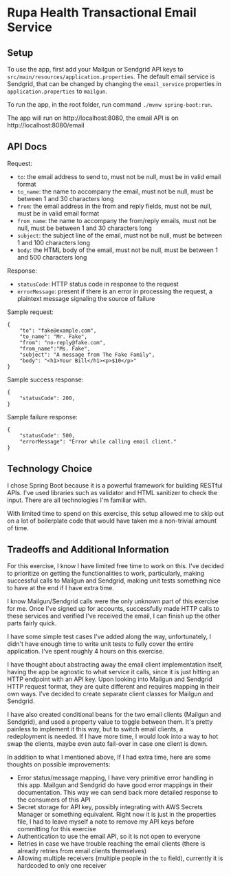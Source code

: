 # Rupa Health Transactional Email Service

## Setup
To use the app, first add your Mailgun or Sendgrid API keys to `src/main/resources/application.properties`. The default email service is Sendgrid,
that can be changed by changing the `email_service` properties in `application.properties` to `mailgun`.

To run the app, in the root folder, run command `./mvnw spring-boot:run`.

The app will run on http://localhost:8080, the email API is on http://localhost:8080/email

## API Docs
Request:
- `to`: the email address to send to, must not be null, must be in valid email format
- `to_name`: the name to accompany the email, must not be null, must be between 1 and 30 characters long
- `from`: the email address in the from and reply fields, must not be null, must be in valid email format
- `from_name`: the name to accompany the from/reply emails, must not be null, must be between 1 and 30 characters long
- `subject`: the subject line of the email, must not be null, must be between 1 and 100 characters long
- `body`: the HTML body of the email, must not be null, must be between 1 and 500 characters long

Response:
- `statusCode`: HTTP status code in response to the request
- `errorMessage`: present if there is an error in processing the request, a plaintext message signaling the source of failure

Sample request:
```
{
    "to": "fake@example.com",
    "to_name": "Mr. Fake",
    "from": "no-reply@fake.com",
    "from_name":"Ms. Fake",
    "subject": "A message from The Fake Family",
    "body": "<h1>Your Bill</h1><p>$10</p>"
}
```
Sample success response:
```
{
    "statusCode": 200,
}
```
Sample failure response:
```
{
    "statusCode": 500,
    "errorMessage": "Error while calling email client."
}
```

## Technology Choice
I chose Spring Boot because it is a powerful framework for building RESTful APIs. I've used libraries such as validator and HTML sanitizer to check the input.
There are all technologies I'm familiar with. 

With limited time to spend on this exercise, this setup allowed me to skip out on a lot of boilerplate code that would have taken me a non-trivial amount of time.


## Tradeoffs and Additional Information
For this exercise, I know I have limited free time to work on this.
I've decided to prioritize on getting the functionalities to work, particularly, making successful calls to Mailgun and Sendgrid,
making unit tests something nice to have at the end if I have extra time.

I know Mailgun/Sendgrid calls were the only unknown part of this exercise for me. Once I've signed up for accounts, successfully
made HTTP calls to these services and verified I've received the email, I can finish up the other parts fairly quick.

I have some simple test cases I've added along the way, unfortunately, I didn't have enough time to write unit tests to
fully cover the entire application. I've spent roughly 4 hours on this exercise.

I have thought about abstracting away the email client implementation itself, having the app
be agnostic to what service it calls, since it is just hitting an HTTP endpoint with an API key.
Upon looking into Mailgun and Sendgrid HTTP request format, they are quite different and requires mapping
in their own ways. I've decided to create separate client classes for Mailgun and Sendgrid.

I have also created conditional beans for the two email clients (Mailgun and Sendgrid), and used a property
value to toggle between them. It's pretty painless to implement it this way, but 
to switch email clients, a redeployment is needed. If I have more time, I would look into
a way to hot swap the clients, maybe even auto fail-over in case one client is down.

In addition to what I mentioned above, If I had extra time, here are some thoughts on possible improvements:
- Error status/message mapping, I have very primitive error handling in this app. Mailgun and Sendgrid do have good error mappings in their documentation. This way we can send back more detailed response to the consumers of this API
- Secret storage for API key, possibly integrating with AWS Secrets Manager or something equivalent. Right now it is just in the properties file, I had to leave myself a note to remove my API keys before committing for this exercise
- Authentication to use the email API, so it is not open to everyone
- Retries in case we have trouble reaching the email clients (there is already retries from email clients themselves)
- Allowing multiple receivers (multiple people in the `to` field), currently it is hardcoded to only one receiver
